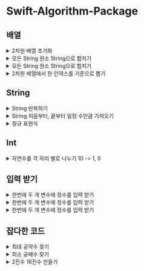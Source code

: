# Swift-Algorithm-Package


## 배열

<details><summary>2차원 배열 초기화</summary>

~~~
 var test: [[Int]] = Array(repeating: Array(repeating: 0, count: 3), count: 4)
// 숫자 0 을 test[3][4] 만큼 만든다.    
~~~

</details>

<details><summary>모든 String 원소 String으로 합치기</summary>

~~~
//result 배열 c String
 c = result.joined()
~~~

</details>

<details><summary>모든 String 원소 String으로 합치기</summary>

~~~
//result 배열 c String
 c = result.reduce("", +)
~~~

</details>

<details><summary>2차원 배열에서 한 인덱스를 기준으로 뽑기</summary>

~~~
    for i in 0 ..< clothes.count{
        let key = clothes[i][1]
        let valueCount = kind[key] ?? 1
        kind[key] = valueCount + 1
    }
~~~

</details>

## String

<details><summary>String 반복하기</summary>

~~~
String(repeating: "A", count: 3)
//A를 3번 반복
~~~

</details>


<details><summary>String 처음부터, 끝부터 일정 수만큼 가져오기</summary>

~~~
let test = "ABCD"
test.prefix(2) // "AB"
test.suffix(2) // "CD"
~~~

</details>

<details><summary>정규 표현식</summary>

~~~
extension String{
    func getArrayAfterRegex(regex: String) -> [String] {
        
        do {
            let regex = try NSRegularExpression(pattern: regex)
            let results = regex.matches(in: self,
                                        range: NSRange(self.startIndex..., in: self))
            return results.map {
                String(self[Range($0.range, in: self)!])
            }
        } catch let error {
            print("invalid regex: \(error.localizedDescription)")
            return []
        }
    }
}
~~~

</details>


## Int
<details><summary>자연수를 각 자리 별로 나누기 10 -> 1, 0</summary>

~~~
    let strNum = Array(String(x))
    print(strNum)
    let intNum = strNum.map{Int(String($0))!}
    print(intNum)
~~~

</details>


## 입력 받기

 <details><summary>한번에 두 개 변수에 정수를 입력 받기</summary>
  
  ~~~
let n = readLine()!.components(separatedBy: [" "]).map { Int($0)! }
let (a, b) = (n[0], n[1])
  ~~~

</details>

<details><summary>한번에 두 개 변수에 정수를 입력 받기</summary>
  
  ~~~
  var input = readLine()!.split(separator: " ").map { Int($0)! }
var n = input[0]
var k = input[1]
  ~~~
  
 </details>
  
    
 <details><summary>한번에 두 개 변수에 정수를 입력 받기</summary>
  
  ~~~
    var nm: Array<String> = []
    var n: Int
    var m: Int
    nm = readLine()!.components(separatedBy: " ")
    n = Int(nm[0])!
    m = Int(nm[1])!
  ~~~

</details>

## 잡다한 코드

 <details><summary>최대 공약수 찾기</summary>
  
  ~~~
func gcd(_ a: Int, _ b: Int) -> Int {
  let r = a % b
  if r != 0 {
    return gcd(b, r)
  } else {
    return b
  }
}
  ~~~

</details>

 <details><summary>최소 공배수 찾기</summary>
  
  ~~~
func lcm(_ m: Int, _ n: Int) -> Int {
  return m*n / gcd(m, n)
}
  ~~~

</details>

 <details><summary>2진수 16진수 만들기</summary>
  
  ~~~
  //radix의 수만 2나 16으로 바꿔주면 됌
let a = 15
let b = String(a, radix: 2)
  ~~~

</details>
